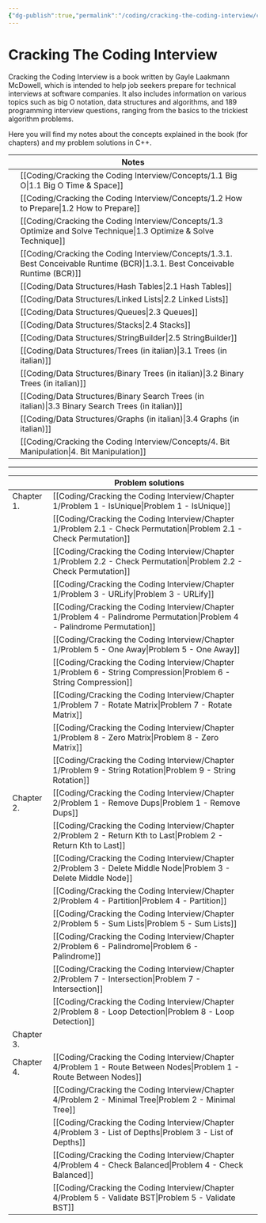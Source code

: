 ```yaml
---
{"dg-publish":true,"permalink":"/coding/cracking-the-coding-interview/cracking-the-coding-interview/"}
---
```


# Cracking The Coding Interview
Cracking the Coding Interview is a book written by Gayle Laakmann McDowell, which is intended to help job seekers prepare for technical interviews at software companies. It also includes information on various topics such as big O notation, data structures and algorithms, and 189 programming interview questions, ranging from the basics to the trickiest algorithm problems.

Here you will find my notes about the concepts explained in the book (for chapters) and my problem solutions in C++.

|     | **Notes**                                                                  |     |
| --- | -------------------------------------------------------------------------- | --- |
|     | [[Coding/Cracking the Coding Interview/Concepts/1.1 Big O\|1.1 Big O Time & Space]]                                      |     |
|     | [[Coding/Cracking the Coding Interview/Concepts/1.2 How to Prepare\|1.2 How to Prepare]]                                                     |     |
|     | [[Coding/Cracking the Coding Interview/Concepts/1.3 Optimize and Solve Technique\|1.3 Optimize & Solve Technique]]       |     | 
|     | [[Coding/Cracking the Coding Interview/Concepts/1.3.1. Best Conceivable Runtime (BCR)\|1.3.1. Best Conceivable Runtime (BCR)]]                                  |     |
|     | [[Coding/Data Structures/Hash Tables\|2.1 Hash Tables]]                                           |     |
|     | [[Coding/Data Structures/Linked Lists\|2.2 Linked Lists]]                                         |     |
|     | [[Coding/Data Structures/Queues\|2.3 Queues]]                                                     |     |
|     | [[Coding/Data Structures/Stacks\|2.4 Stacks]]                                                     |     |
|     | [[Coding/Data Structures/StringBuilder\|2.5 StringBuilder]]                                       |     |
|     | [[Coding/Data Structures/Trees (in italian)\|3.1 Trees (in italian)]]                             |     |
|     | [[Coding/Data Structures/Binary Trees (in italian)\|3.2 Binary Trees (in italian)]]               |     |
|     | [[Coding/Data Structures/Binary Search Trees (in italian)\|3.3 Binary Search Trees (in italian)]] |     |
|     | [[Coding/Data Structures/Graphs (in italian)\|3.4 Graphs (in italian)]]                           |     |
|     | [[Coding/Cracking the Coding Interview/Concepts/4. Bit Manipulation\|4. Bit Manipulation]]                                                    |     |

---

|            | **Problem solutions**                  |     |
| ---------- | -------------------------------------- | --- |
| Chapter 1. | [[Coding/Cracking the Coding Interview/Chapter 1/Problem 1 - IsUnique\|Problem 1 - IsUnique]]               |     |
|            | [[Coding/Cracking the Coding Interview/Chapter 1/Problem 2.1 - Check Permutation\|Problem 2.1 - Check Permutation]]    |     |
|            | [[Coding/Cracking the Coding Interview/Chapter 1/Problem 2.2 - Check Permutation\|Problem 2.2 - Check Permutation]]    |     |
|            | [[Coding/Cracking the Coding Interview/Chapter 1/Problem 3 - URLify\|Problem 3 - URLify]]                 |     |
|            | [[Coding/Cracking the Coding Interview/Chapter 1/Problem 4 - Palindrome Permutation\|Problem 4 - Palindrome Permutation]] |     |
|            | [[Coding/Cracking the Coding Interview/Chapter 1/Problem 5 - One Away\|Problem 5 - One Away]]               |     |
|            | [[Coding/Cracking the Coding Interview/Chapter 1/Problem 6 - String Compression\|Problem 6 - String Compression]]     |     |
|            | [[Coding/Cracking the Coding Interview/Chapter 1/Problem 7 - Rotate Matrix\|Problem 7 - Rotate Matrix]]          |     |
|            | [[Coding/Cracking the Coding Interview/Chapter 1/Problem 8 - Zero Matrix\|Problem 8 - Zero Matrix]]            |     |
|            | [[Coding/Cracking the Coding Interview/Chapter 1/Problem 9 - String Rotation\|Problem 9 - String Rotation]]        |     |
| Chapter 2. | [[Coding/Cracking the Coding Interview/Chapter 2/Problem 1 - Remove Dups\|Problem 1 - Remove Dups]]            |     |
|            | [[Coding/Cracking the Coding Interview/Chapter 2/Problem 2 - Return Kth to Last\|Problem 2 - Return Kth to Last]]     |     |
|            | [[Coding/Cracking the Coding Interview/Chapter 2/Problem 3 - Delete Middle Node\|Problem 3 - Delete Middle Node]]     |     |
|            | [[Coding/Cracking the Coding Interview/Chapter 2/Problem 4 - Partition\|Problem 4 - Partition]]              |     |
|            | [[Coding/Cracking the Coding Interview/Chapter 2/Problem 5 - Sum Lists\|Problem 5 - Sum Lists]]              |     |
|            | [[Coding/Cracking the Coding Interview/Chapter 2/Problem 6 - Palindrome\|Problem 6 - Palindrome]]             |     |
|            | [[Coding/Cracking the Coding Interview/Chapter 2/Problem 7 - Intersection\|Problem 7 - Intersection]]           |     |
|            | [[Coding/Cracking the Coding Interview/Chapter 2/Problem 8 - Loop Detection\|Problem 8 - Loop Detection]]         |     |
| Chapter 3. |                                        |     |
| Chapter 4. | [[Coding/Cracking the Coding Interview/Chapter 4/Problem 1 - Route Between Nodes\|Problem 1 - Route Between Nodes]]    |     |
|            | [[Coding/Cracking the Coding Interview/Chapter 4/Problem 2 - Minimal Tree\|Problem 2 - Minimal Tree]]           |     |
|            | [[Coding/Cracking the Coding Interview/Chapter 4/Problem 3 - List of Depths\|Problem 3 - List of Depths]]         |     |
|            | [[Coding/Cracking the Coding Interview/Chapter 4/Problem 4 - Check Balanced\|Problem 4 - Check Balanced]]         |     |
|            | [[Coding/Cracking the Coding Interview/Chapter 4/Problem 5 - Validate BST\|Problem 5 - Validate BST]]           |     |

